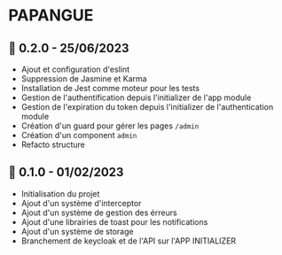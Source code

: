# PAPANGUE

## 🚀 0.2.0 - 25/06/2023

- Ajout et configuration d'eslint
- Suppression de Jasmine et Karma
- Installation de Jest comme moteur pour les tests
- Gestion de l'authentification depuis l'initializer de l'app module
- Gestion de l'expiration du token depuis l'initializer de l'authentication module
- Création d'un guard pour gérer les pages `/admin`
- Création d'un component `admin`
- Refacto structure

## 🚀 0.1.0 - 01/02/2023

- Initialisation du projet
- Ajout d'un système d'interceptor
- Ajout d'un système de gestion des érreurs
- Ajout d'une librairies de toast pour les notifications
- Ajout d'un système de storage
- Branchement de keycloak et de l'API sur l'APP INITIALIZER
